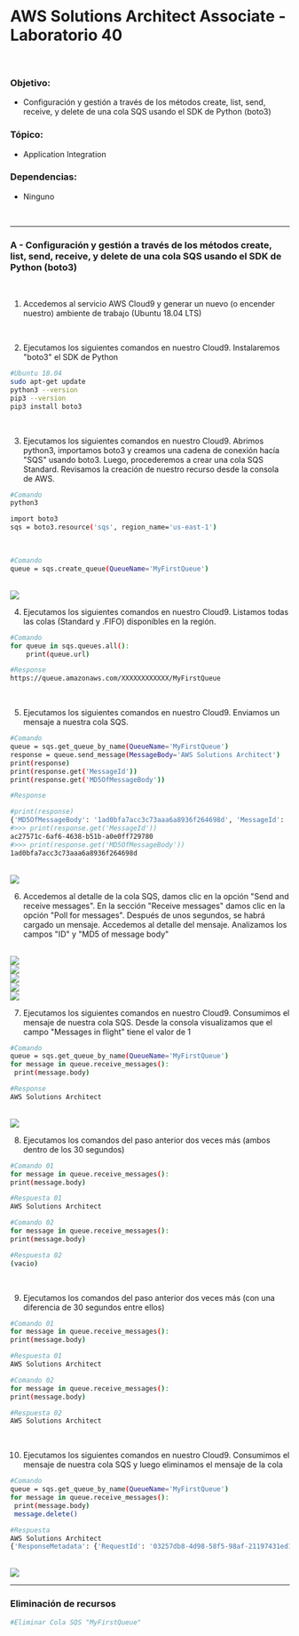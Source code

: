 # AWS Solutions Architect Associate - Laboratorio 40

<br>

### Objetivo: 
*  Configuración y gestión a través de los métodos create, list, send, receive, y delete de una cola SQS usando el SDK de Python (boto3) 

### Tópico:
* Application Integration

### Dependencias:
* Ninguno

<br>

---

### A - Configuración y gestión a través de los métodos create, list, send, receive, y delete de una cola SQS usando el SDK de Python (boto3) 

<br>


1. Accedemos al servicio AWS Cloud9 y generar un nuevo (o encender nuestro) ambiente de trabajo (Ubuntu 18.04 LTS)

<br>

2. Ejecutamos los siguientes comandos en nuestro Cloud9. Instalaremos "boto3" el SDK de Python

```bash
#Ubuntu 18.04
sudo apt-get update
python3 --version
pip3 --version
pip3 install boto3
```

<br>

3. Ejecutamos los siguientes comandos en nuestro Cloud9. Abrimos python3, importamos boto3 y creamos una cadena de conexión hacía "SQS" usando boto3. Luego, procederemos a crear una cola SQS Standard. Revisamos la creación de nuestro recurso desde la consola de AWS.

```bash
#Comando
python3

import boto3
sqs = boto3.resource('sqs', region_name='us-east-1')
```

<br>

```bash
#Comando
queue = sqs.create_queue(QueueName='MyFirstQueue')
```

<br>

<img src="images/Lab40_01.jpg">

<br>


4. Ejecutamos los siguientes comandos en nuestro Cloud9. Listamos todas las colas (Standard y .FIFO) disponibles en la región.

```bash
#Comando
for queue in sqs.queues.all():
    print(queue.url)

#Response
https://queue.amazonaws.com/XXXXXXXXXXXX/MyFirstQueue
```

<br>

5. Ejecutamos los siguientes comandos en nuestro Cloud9. Enviamos un mensaje a nuestra cola SQS.

```bash
#Comando
queue = sqs.get_queue_by_name(QueueName='MyFirstQueue')
response = queue.send_message(MessageBody='AWS Solutions Architect')
print(response)
print(response.get('MessageId'))
print(response.get('MD5OfMessageBody'))

#Response

#print(response)
{'MD5OfMessageBody': '1ad0bfa7acc3c73aaa6a8936f264698d', 'MessageId': 'ac27571c-6af6-4638-b51b-a0e0ff729780', 'ResponseMetadata': {'RequestId': '16eaefa2-2c1f-586b-800f-b3030bf9275f', 'HTTPStatusCode': 200, 'HTTPHeaders': {'x-amzn-requestid': '16eaefa2-2c1f-586b-800f-b3030bf9275f', 'date': 'XXXXXXXXXXX', 'content-type': 'text/xml', 'content-length': '378'}, 'RetryAttempts': 0}}
#>>> print(response.get('MessageId'))
ac27571c-6af6-4638-b51b-a0e0ff729780
#>>> print(response.get('MD5OfMessageBody'))
1ad0bfa7acc3c73aaa6a8936f264698d
```

<br>

<img src="images/Lab40_02.jpg">

<br>

6. Accedemos al detalle de la cola SQS, damos clic en la opción "Send and receive messages". En la sección "Receive messages" damos clic en la opción "Poll for messages". Después de unos segundos, se habrá cargado un mensaje. Accedemos al detalle del mensaje. Analizamos los campos "ID" y "MD5 of message body"

<br>

<img src="images/Lab40_03.jpg">

<br>

<img src="images/Lab40_04.jpg">

<br>

<img src="images/Lab40_05.jpg">

<br>

<img src="images/Lab40_06.jpg">

<br>

<img src="images/Lab40_07.jpg">

<br>

7. Ejecutamos los siguientes comandos en nuestro Cloud9. Consumimos el mensaje de nuestra cola SQS. Desde la consola visualizamos que el campo "Messages in flight" tiene el valor de 1

```bash
#Comando
queue = sqs.get_queue_by_name(QueueName='MyFirstQueue')
for message in queue.receive_messages():
 print(message.body)

#Response
AWS Solutions Architect
```

<br>

<img src="images/Lab40_08.jpg">

<br>

8. Ejecutamos los comandos del paso anterior dos veces más (ambos dentro de los 30 segundos)

```bash
#Comando 01
for message in queue.receive_messages():
print(message.body)

#Respuesta 01
AWS Solutions Architect

#Comando 02
for message in queue.receive_messages():
print(message.body)

#Respuesta 02
(vacio)
```

<br>


9. Ejecutamos los comandos del paso anterior dos veces más (con una diferencia de 30 segundos entre ellos)

```bash
#Comando 01
for message in queue.receive_messages():
print(message.body)

#Respuesta 01
AWS Solutions Architect

#Comando 02
for message in queue.receive_messages():
print(message.body)

#Respuesta 02
AWS Solutions Architect
```

<br>

10. Ejecutamos los siguientes comandos en nuestro Cloud9. Consumimos el mensaje de nuestra cola SQS y luego eliminamos el mensaje de la cola

```bash
#Comando
queue = sqs.get_queue_by_name(QueueName='MyFirstQueue')
for message in queue.receive_messages():
 print(message.body)
 message.delete()

#Respuesta
AWS Solutions Architect
{'ResponseMetadata': {'RequestId': '03257db8-4d98-58f5-98af-21197431ed17', 'HTTPStatusCode': 200, 'HTTPHeaders': {'x-amzn-requestid': '03257db8-4d98-58f5-98af-21197431ed17', 'date': 'XXXXXXXX', 'content-type': 'text/xml', 'content-length': '215'}, 'RetryAttempts': 0}}
```

<br>

<img src="images/Lab40_09.jpg">

<br>

---

### Eliminación de recursos

```bash
#Eliminar Cola SQS "MyFirstQueue"
```
